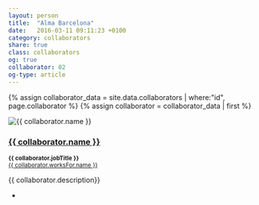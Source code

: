 ```yaml
---
layout: person
title:  "Alma Barcelona"
date:   2016-03-11 09:11:23 +0100
category: collaborators
share: true
class: collaborators
og: true
collaborator: 02
og-type: article
---
```


{% assign collaborator_data = site.data.collaborators | where:"id", page.collaborator %}
{% assign collaborator = collaborator_data | first %}
<div class="speaker">
	<div class="photo-wrapper rounded"><img src="/assets/img/sponsors/{{ collaborator.logo }}" alt="{{ collaborator.name }}" class="img-responsive"></div>
	<h3 class="name"><a href="{{ collaborator.url }}">{{ collaborator.name }}</a></h3>
	<p class="text-alt"><small><strong>{{ collaborator.jobTitle }}</strong><br/><a href="{{ collaborator.worksFor.url }}" title="{{ collaborator.worksFor.name }}">{{ collaborator.worksFor.name }}</a></small></p>
	<p class="about text-left">{{ collaborator.description}} </p>
	<ul class="collaborator-socials">
		<li><a href="mailto:{{ collaborator.email }}"><span class="fa fa-envelope"></span></a></li>
	</ul>
</div>